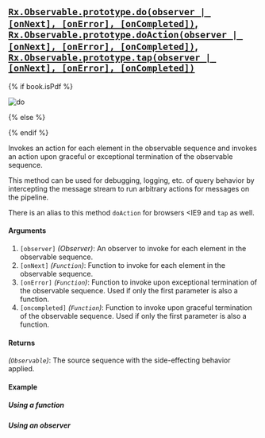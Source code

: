 ## [`Rx.Observable.prototype.do(observer | [onNext], [onError], [onCompleted])`, `Rx.Observable.prototype.doAction(observer | [onNext], [onError], [onCompleted])`, `Rx.Observable.prototype.tap(observer | [onNext], [onError], [onCompleted])`](https://github.com/Reactive-Extensions/RxJS/blob/master/src/core/linq/observable/do.js)

{% if book.isPdf %}

![do](http://reactivex.io/documentation/operators/images/do.png)

{% else %}



{% endif %}

Invokes an action for each element in the observable sequence and invokes an action upon graceful or exceptional termination of the observable sequence.

This method can be used for debugging, logging, etc. of query behavior by intercepting the message stream to run arbitrary actions for messages on the pipeline.

There is an alias to this method `doAction` for browsers <IE9 and `tap` as well.

#### Arguments
1. `[observer]` *(Observer)*: An observer to invoke for each element in the observable sequence.
1. `[onNext]` *(`Function`)*: Function to invoke for each element in the observable sequence.
2. `[onError]` *(`Function`)*: Function to invoke upon exceptional termination of the observable sequence. Used if only the first parameter is also a function.
3. `[oncompleted]` *(`Function`)*: Function to invoke upon graceful termination of the observable sequence. Used if only the first parameter is also a function.

#### Returns
*(`Observable`)*: The source sequence with the side-effecting behavior applied.

#### Example

##### Using a function

[](http://jsbin.com/viquwa/1/embed?js,console)

##### Using an observer

[](http://jsbin.com/votaq/1/embed?js,console)